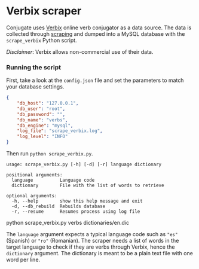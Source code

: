 # Verbix scraper

Conjugate uses [Verbix](http://www.verbix.com/) online verb conjugator as a data source. The data is collected through [scraping](https://www.wikiwand.com/en/Web_scraping) and dumped into a MySQL database with the `scrape_verbix` Python script.

*Disclaimer*: Verbix allows non-commercial use of their data.

### Running the script

First, take a look at the `config.json` file and set the parameters to match your database settings.

```json
{
	"db_host": "127.0.0.1",
	"db_user": "root",
	"db_password": "",
	"db_name": "verbs",
	"db_engine": "mysql",
    "log_file": "scrape_verbix.log",
    "log_level": "INFO"
}
```

Then run `python scrape_verbix.py`.

```
usage: scrape_verbix.py [-h] [-d] [-r] language dictionary

positional arguments:
  language          Language code
  dictionary        File with the list of words to retrieve

optional arguments:
  -h, --help        show this help message and exit
  -d, --db_rebuild  Rebuilds database
  -r, --resume      Resumes process using log file
```


python scrape_verbix.py verbs dictionaries/en.dic

The `language` argument expects a typical language code such as `"es"` (Spanish) or `"ro"` (Romanian). The scraper needs a list of words in the target language to check if they are verbs through Verbix, hence the `dictionary` argument. The dictionary is meant to be a plain text file with one word per line.